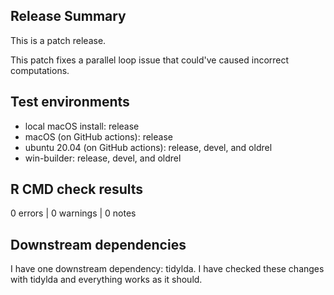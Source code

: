 ## Release Summary

This is a patch release. 

This patch fixes a parallel loop issue that could've caused incorrect computations.

## Test environments

* local macOS install: release
* macOS (on GitHub actions): release
* ubuntu 20.04 (on GitHub actions): release, devel, and oldrel
* win-builder: release, devel, and oldrel

## R CMD check results

0 errors | 0 warnings | 0 notes

## Downstream dependencies

I have one downstream dependency: tidylda. I have checked these changes with
tidylda and everything works as it should.
